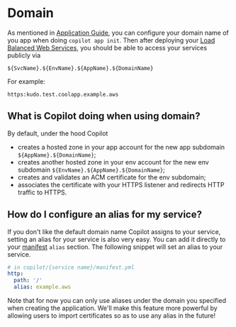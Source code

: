 # Domain

As mentioned in [Application Guide](../concepts/applications.en.md#additional-app-configurations), you can configure your domain name of you app when doing `copilot app init`. Then after deploying your [Load Balanced Web Services](../concepts/services.en.md#load-balanced-web-service), you should be able to access your services publicly via

```
${SvcName}.${EnvName}.${AppName}.${DomainName}
```

For example:

```
https:kudo.test.coolapp.example.aws
```

## What is Copilot doing when using domain?
By default, under the hood Copilot

* creates a hosted zone in your app account for the new app subdomain `${AppName}.${DomainName}`;
* creates another hosted zone in your env account for the new env subdomain `${EnvName}.${AppName}.${DomainName}`;
* creates and validates an ACM certificate for the env subdomain;
* associates the certificate with your HTTPS listener and redirects HTTP traffic to HTTPS.

## How do I configure an alias for my service?
If you don't like the default domain name Copilot assigns to your service, setting an alias for your service is also very easy. You can add it directly to your [manifest](../manifest/overview.en.md) `alias` section. The following snippet will set an alias to your service.

``` yaml
# in copilot/{service name}/manifest.yml
http:
  path: '/'
  alias: example.aws
```

Note that for now you can only use aliases under the domain you specified when creating the application. We'll make this feature more powerful by allowing users to import certificates so as to use any alias in the future!
